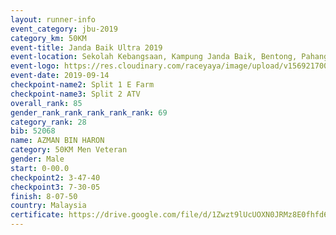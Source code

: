 ```yaml
---
layout: runner-info 
event_category: jbu-2019 
category_km: 50KM 
event-title: Janda Baik Ultra 2019 
event-location: Sekolah Kebangsaan, Kampung Janda Baik, Bentong, Pahang, Malaysia 
event-logo: https://res.cloudinary.com/raceyaya/image/upload/v1569217009/logo/janda-baik_vch1pc.jpg 
event-date: 2019-09-14 
checkpoint-name2: Split 1 E Farm 
checkpoint-name3: Split 2 ATV 
overall_rank: 85
gender_rank_rank_rank_rank_rank: 69
category_rank: 28
bib: 52068
name: AZMAN BIN HARON
category: 50KM Men Veteran
gender: Male
start: 0-00.0
checkpoint2: 3-47-40
checkpoint3: 7-30-05
finish: 8-07-50
country: Malaysia
certificate: https://drive.google.com/file/d/1Zwzt9lUcUOXN0JRMz8E0fhfd6rbLh6uJ/view?usp=sharing
---
```


